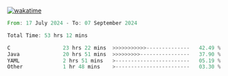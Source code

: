 [![wakatime](https://wakatime.com/badge/user/5970ac98-85fb-4bfd-a7d8-142e7d5bd274.svg)](https://wakatime.com/@5970ac98-85fb-4bfd-a7d8-142e7d5bd274)

<!--START_SECTION:waka-->

```rust
From: 17 July 2024 - To: 07 September 2024

Total Time: 53 hrs 12 mins

C                 23 hrs 22 mins  >>>>>>>>>>>--------------   42.49 %
Java              20 hrs 51 mins  >>>>>>>>>----------------   37.90 %
YAML              2 hrs 51 mins   >------------------------   05.19 %
Other             1 hr 48 mins    >------------------------   03.30 %
```

<!--END_SECTION:waka-->
